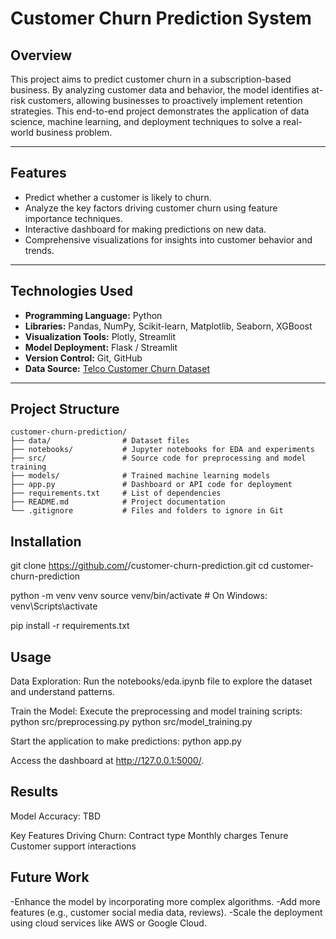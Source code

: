 # **Customer Churn Prediction System**

## **Overview**
This project aims to predict customer churn in a subscription-based business. By analyzing customer data and behavior, the model identifies at-risk customers, allowing businesses to proactively implement retention strategies. This end-to-end project demonstrates the application of data science, machine learning, and deployment techniques to solve a real-world business problem.

---

## **Features**
- Predict whether a customer is likely to churn.
- Analyze the key factors driving customer churn using feature importance techniques.
- Interactive dashboard for making predictions on new data.
- Comprehensive visualizations for insights into customer behavior and trends.

---

## **Technologies Used**
- **Programming Language:** Python  
- **Libraries:** Pandas, NumPy, Scikit-learn, Matplotlib, Seaborn, XGBoost  
- **Visualization Tools:** Plotly, Streamlit  
- **Model Deployment:** Flask / Streamlit  
- **Version Control:** Git, GitHub  
- **Data Source:** [Telco Customer Churn Dataset](https://www.kaggle.com/datasets)

---

## **Project Structure**
```plaintext
customer-churn-prediction/
├── data/                # Dataset files
├── notebooks/           # Jupyter notebooks for EDA and experiments
├── src/                 # Source code for preprocessing and model training
├── models/              # Trained machine learning models
├── app.py               # Dashboard or API code for deployment
├── requirements.txt     # List of dependencies
├── README.md            # Project documentation
└── .gitignore           # Files and folders to ignore in Git
```
## **Installation**
git clone https://github.com/<your-username>/customer-churn-prediction.git
cd customer-churn-prediction

python -m venv venv
source venv/bin/activate  # On Windows: venv\Scripts\activate

pip install -r requirements.txt

## **Usage**
Data Exploration:
Run the notebooks/eda.ipynb file to explore the dataset and understand patterns.

Train the Model:
Execute the preprocessing and model training scripts:
python src/preprocessing.py
python src/model_training.py

Start the application to make predictions:
python app.py

Access the dashboard at http://127.0.0.1:5000/.

## **Results**
Model Accuracy: TBD

Key Features Driving Churn:
Contract type
Monthly charges
Tenure
Customer support interactions

## **Future Work**
-Enhance the model by incorporating more complex algorithms.
-Add more features (e.g., customer social media data, reviews).
-Scale the deployment using cloud services like AWS or Google Cloud.




